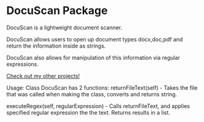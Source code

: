 # DocuScan Package

DocuScan is a lightweight document scanner.

DocuScan allows users to open up document types docx,doc,pdf and return the information inside as strings.

DocuScan also allows for manipulation of this information via regular expressions.

[Check out my other projects!](https://github.com/mutster)


Usage:
  Class DocuScan has 2 functions:
    returnFileText(self) - Takes the file that was called when making the class, converts and returns string.
    
   executeRegex(self, regularExpression) - Calls returnFileText, and applies specified regular expression the the text.  Returns results in a list.
